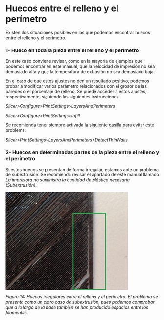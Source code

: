 # Huecos entre el relleno y el perímetro

Existen dos situaciones posibles en las que podemos encontrar huecos entre el relleno y el perímetro. 


### 1- Hueco en toda la pieza entre el relleno y el perímetro

En este caso conviene revisar, como en la mayoría de ejemplos que podemos encontrar en este manual, que la velocidad de impresión no sea demasiado alta y que la temperatura de extrusión no sea demasiado baja.

En el caso de que estos ajustes no den un resultado positivo, podemos probar a modificar varios parámetro relacionados con el grosor de las paredes o el porcentaje de relleno. Se puede acceder a estos ajustes, respectivamente, siguiendo las siguientes instrucciones:

*Slicer>Configure>PrintSettings>LayersAndPerimeters*

*Slicer>Configure>PrintSettings>Infill*

Se recomienda tener siempre activada la siguiente casilla para evitar este problema:

*Slicer>PrintSettings>LayersAndPerimeters>DetectThinWalls*

### 2- Huecos en determinadas partes de la pieza entre el relleno y el perímetro

Si estos huecos se presentan de forma irregular, estamos ante un problema de subextrusión. Se recomienda revisar el apartado de este manual llamado *La impresora no suministra la cantidad de plástico necesaria (Subextrusión)*.

<img src="Sub.jpg" alt="sub" height="320" width="400" align="middle">

*Figura 14: Huecos irregulares entre el relleno y el perímetro. El problema se presenta como un claro caso de subextrusión, pues podemos comprobar que a lo largo de la base también se han producido espacios entre los filamentos.*

